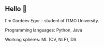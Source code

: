 ## Hello 👋

I'm Gordeev Egor - student of ITMO University.

Programming languages: Python, Java

Working spheres: ML (CV, NLP), DS
